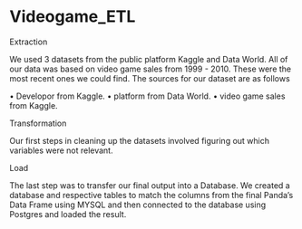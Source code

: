 # Videogame_ETL
Extraction

We used 3 datasets from the public platform Kaggle and Data World. All of our data was based on video game sales from 1999 - 2010. These were the most recent ones we could find. The sources for our dataset are as follows

• Developor from Kaggle. • platform from Data World. • video game sales from Kaggle.

Transformation

Our first steps in cleaning up the datasets involved figuring out which variables were not relevant.

Load

The last step was to transfer our final output into a Database. We created a database and respective tables to match the columns from the final Panda’s Data Frame using MYSQL and then connected to the database using Postgres and loaded the result.
